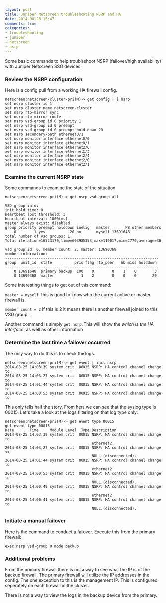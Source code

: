 ```yaml
---
layout: post
title: Juniper Netscreen troubleshooting NSRP and HA
date: 2014-08-26 15:47
comments: true
categories:
- troubleshooting
- juniper
- netscreen
- nsrp
---
```

Some basic commands to help troubleshoot NSRP (failover/high availability) with Juniper Netscreen SSG devices.

### Review the NSRP configuration

Here is a config pull from a working HA firewall config.

```
netscreen:netscreen-cluster-pri(M)-> get config | i nsrp
set nsrp cluster id 1
set nsrp cluster name netscreen-cluster
set nsrp rto-mirror sync
set nsrp rto-mirror route
set nsrp vsd-group id 0 priority 1
set nsrp vsd-group id 0 preempt
set nsrp vsd-group id 0 preempt hold-down 20
set nsrp secondary-path ethernet0/1
set nsrp monitor interface ethernet0/0
set nsrp monitor interface ethernet0/1
set nsrp monitor interface ethernet2/6
set nsrp monitor interface ethernet2/5
set nsrp monitor interface ethernet2/4
set nsrp monitor interface ethernet2/0
set nsrp monitor interface ethernet2/1
```

### Examine the current NSRP state

Some commands to examine the state of the situation

```
netscreen:netscreen-pri(M)-> get nsrp vsd-group all

VSD group info:
init hold time: 8
heartbeat lost threshold: 3
heartbeat interval: 1000(ms)
master always exist: disabled
group priority preempt holddown inelig   master       PB other members
    0        1 yes           20 no       myself 13691648
total number of vsd groups: 1
Total iteration=16523170,time=603985353,max=119017,min=2779,average=36

vsd group id: 0, member count: 2, master: 13690368
member information:
---------------------------------------------------------------------
group  unit_id  state          prio flag rto_peer   hb miss holddown
---------------------------------------------------------------------
    0 13691648  primary backup  100    0        0    1    0        3
    0 13690368  master            1    2        0    0    0       20
```

Some interesting things to get out of this command:

`master = myself` This is good to know who the current active or master firewall is.

`member count = 2` If this is 2 it means there is another firewall joined to this VSD group.

Another command is simply `get nsrp`. This will show the *which is the HA interface*, as well as other information.


### Determine the last time a failover occurred

The only way to do this is to check the logs.

```
netscreen:netscreen-pri(M)-> get event | incl nsrp
2014-08-25 14:03:39 system crit  00015 NSRP: HA control channel change to 
2014-08-25 14:03:27 system crit  00015 NSRP: HA control channel change to 
2014-08-25 14:01:44 system crit  00015 NSRP: HA control channel change to 
2014-08-25 14:00:53 system crit  00015 NSRP: HA control channel change to
```

This only tells half the story. From here we can see that the syslog type is 00015. Let's take a look at the logs filtering on that log type only:

```
netscreen:netscreen-pri(M)-> get event type 00015
get event type 00015
Date       Time     Module Level  Type Description
2014-08-25 14:03:39 system crit  00015 NSRP: HA control channel change to 
                                       ethernet2.
2014-08-25 14:03:27 system crit  00015 NSRP: HA control channel change to 
                                       NULL.(disconnected).
2014-08-25 14:01:44 system crit  00015 NSRP: HA control channel change to 
                                       ethernet2.
2014-08-25 14:00:53 system crit  00015 NSRP: HA control channel change to 
                                       NULL.(disconnected).
2014-08-25 14:00:49 system crit  00015 NSRP: HA control channel change to 
                                       ethernet2.
2014-08-25 14:00:41 system crit  00015 NSRP: HA control channel change to 
                                       NULL.(disconnected).
```

### Initiate a manual failover

Here is the command to conduct a failover. Execute this from the primary firewall:

`exec nsrp vsd-group 0 mode backup`


### Additional problems

From the primary firewall there is not a way to see what the IP is of the backup firewall. The primary firewall will utilize the IP addresses in the config. The one exception to this is the management IP. This is configured seperately on each firewall in the cluster.

There is not a way to view the logs in the backup device from the primary.
